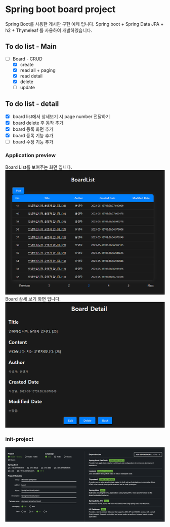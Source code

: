 # Spring boot board project

Spring Boot를 사용한 게시판 구현 예제 입니다. Spring boot + Spring Data JPA + h2 + Thymeleaf 를 사용하여 개발하였습니다.

## To do list - Main
- [ ] Board - CRUD
  - [x] create
  - [x] read all + paging
  - [x] read detail
  - [x] delete
  - [ ] update

## To do list - detail
- [x] board list에서 상세보기 시 page number 전달하기
- [x] board delete 후 동작 추가
- [x] board 등록 화면 추가
- [x] board 등록 기능 추가
- [ ] board 수정 기능 추가

### Application preview
Board List를 보여주는 화면 입니다.
![Board List](./image/board-list.png)
Board 상세 보기 화면 입니다.
![Board Detail](./image/board-detail.png)

### init-project
![start](./image/start.png)